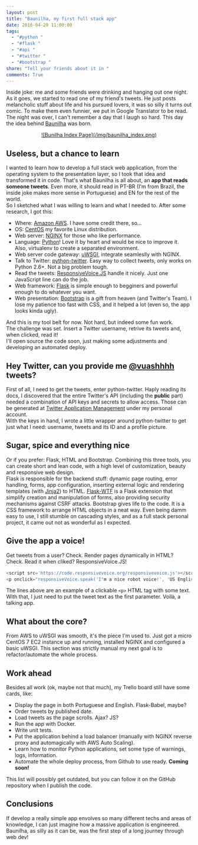 ```yaml
---
layout: post
title: "Baunilha, my first full stack app"
date: 2016-04-29 11:00:00
tags:
  - "#python "
  - "#flask "
  - "#api "
  - "#twitter "
  - "#bootstrap "
share: "Tell your friends about it in "
comments: True
---
```


Inside joke: me and some friends were drinking and hanging out one night. As it goes, we started to read one of my friend's tweets. He just posts melancholic stuff about life and his pursued lovers, it was so silly it turns out comic. To make them even funnier, we put in Google Translator to be read. The night was over, I can't remember a day that I laugh so hard. This day the idea behind [Baunilha](http://baunilha.deployeveryday.com) was born.

<center>
<a href="http://baunilha.deployeveryday.com">![Bunilha Index Page](/img/baunilha_index.png)</a>
</center>

## Useless, but a chance to learn
I wanted to learn how to develop a full stack web application, from the operating system to the presentation layer, so I took that idea and transformed it in code. That's what Baunilha is all about, an **app that reads someone tweets**. Even more, it should read in PT-BR (I'm from Brazil, the inside joke makes more sense in Portuguese) and EN for the rest of the world.     
So I sketched what I was willing to learn and what I needed to. After some research, I got this:

* Where: [Amazon AWS](https://aws.amazon.com). I have some credit there, so...
* OS: [CentOS](https://www.centos.org/) my favorite Linux distribution.
* Web server: [NGINX](http://nginx.org/) for those who like performance.
* Language: [Python](https://www.python.org/)! Love it by heart and would be nice to improve it. Also, virtualenv to create a separated environment.
* Web server code gateway: [uWSGI](https://uwsgi-docs.readthedocs.org/), integrate seamleslly with NGINX.
* Talk to Twitter: [python-twitter](https://github.com/bear/python-twitter). Easy way to collect tweets, only works on Python 2.6+. Not a big problem tough.
* Read the tweets: [ResponsiveVoice.JS](http://responsivevoice.org) handle it nicely. Just one JavaScript line can do the job.
* Web framework: [Flask](http://flask.pocoo.org/) is simple enough to begginers and powerful enough to do whatever you want.
* Web presentation: [Bootstrap](http://getbootstrap.com/) is a gift from heaven (and Twitter's Team). I lose my patience too fast with CSS, and it helped a lot (even so, the app looks kinda ugly).

And this is my tool belt for now. Not hard, but indeed some fun work.     
The challenge was set. Insert a Twitter username, retrive its tweets and, when clicked, read it!    
I'll open source the code soon, just making some adjustments and developing an automated deploy.

## Hey Twitter, can you provide me [@vuashhhh](https://twitter.com) tweets?
First of all, I need to get the tweets, enter python-twitter. Haply reading its docs, I discovered that the entire Twitter's API (including the **public** part) needed a combination of API keys and secrets to allow access. Those can be generated at [Twitter Application Management](https://apps.twitter.com/) under my personal account.     
With the keys in hand, I wrote a little wrapper around python-twitter to get just what I need: username, tweets and its ID and a profile picture.

## Sugar, spice and everything nice
Or if you prefer: Flask, HTML and Bootstrap. Combining this three tools, you can create short and lean code, with a high level of customization, beauty and responsive web design.    
Flask is responsible for the backend stuff: dynamic page routing, error handling, forms, app configuration, inserting external logic and rendering templates (with [Jinja2](http://jinja.pocoo.org/)) to HTML. [Flask-WTF](https://flask-wtf.readthedocs.org) is a Flask extension that simplify creation and manipulation of forms, also providing security mechanisms against CSRF attacks.
Bootstrap gives life to the code. It is a CSS framework to arrange HTML objects in a neat way. Even being damm easy to use, I still stumble on cascading styles, and as a full stack personal project, it came out not as wonderful as I expected.

## Give the app a voice!
Get tweets from a user? Check. Render pages dynamically in HTML? Check. Read it when cliked? ResponsiveVoice.JS!     

```javascript
<script src='https://code.responsivevoice.org/responsivevoice.js'></script>
<p onclick="responsiveVoice.speak('I"m a nice robot voice!', 'US English Female');">
```

The lines above are an example of a clickable `<p>` HTML tag with some text. With that, I just need to put the tweet text as the first parameter. Voilà, a talking app.

## What about the core?
From AWS to uWSGI was smooth, it's the piece I'm used to. Just got a micro CentOS 7 EC2 instance up and running, installed NGINX and configured a basic uWSGI. This section was strictly manual my next goal is to refactor/automate the whole process.

## Work ahead
Besides all work (ok, maybe not that much), my Trello board still have some cards, like:

* Display the page in both Portuguese and English. Flask-Babel, maybe?
* Order tweets by published date.
* Load tweets as the page scrolls. Ajax? JS?
* Run the app with Docker.
* Write unit tests.
* Put the application behind a load balancer (manually with NGINX reverse proxy and automagically with AWS Auto Scaling).
* Learn how to monitor Python applications, set some type of warnings, logs, information.
* Automate the whole deploy process, from Github to use ready. **Coming soon!**

This list will possibly get outdated, but you can follow it on the GitHub repository when I publish the code.

## Conclusions
If develop a really simple app envolves so many different techs and areas of knowledge, I can just imagine how a massive application is engineered. Baunilha, as silly as it can be,  was the first step of a long journey through web dev!
